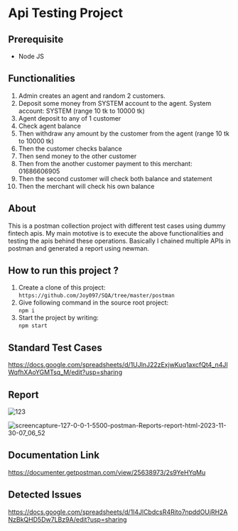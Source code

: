 # Api Testing Project

## Prerequisite
- Node JS

## Functionalities
1. Admin creates an agent and random 2 customers.
2. Deposit some money from SYSTEM account to the agent. System account: SYSTEM (range 10 tk to 10000 tk)
3. Agent deposit to any of 1 customer
4. Check agent balance
5. Then withdraw any amount by the customer from the agent (range 10 tk to 10000 tk)
6. Then the customer checks balance
7. Then send money to the other customer
8. Then from the another customer payment to this merchant: 01686606905
9. Then the second customer will check both balance and statement
10. Then the merchant will check his own balance

## About
This is a postman collection project with different test cases using dummy fintech apis. My main mototive is to execute the above functionalities and testing the apis behind these operations. Basically I chained multiple APIs in postman and generated a report using newman.

## How to run this project ?
1. Create a clone of this project:
    ```https://github.com/Joy097/SQA/tree/master/postman```
2. Give following command in the source root project:   
    ```npm i```
3. Start the project by writing:   
```npm start```

## Standard Test Cases
https://docs.google.com/spreadsheets/d/1UJlnJ22zExjwKuq1axcfQt4_n4JlWqfhXAoYGMTsq_M/edit?usp=sharing

## Report
![123](https://github.com/Joy097/SQA/assets/69787432/94782dc2-4375-4f02-a87b-b62e264343eb)

![screencapture-127-0-0-1-5500-postman-Reports-report-html-2023-11-30-07_06_52](https://github.com/Joy097/SQA/assets/69787432/67a81fe4-408f-47e8-b07f-57e5dbab0f8a)

## Documentation Link
https://documenter.getpostman.com/view/25638973/2s9YeHYqMu

## Detected Issues
https://docs.google.com/spreadsheets/d/1l4JlCbdcsR4Rito7npddOUjRH2ANzBkQHD5Dw7LBz9A/edit?usp=sharing

